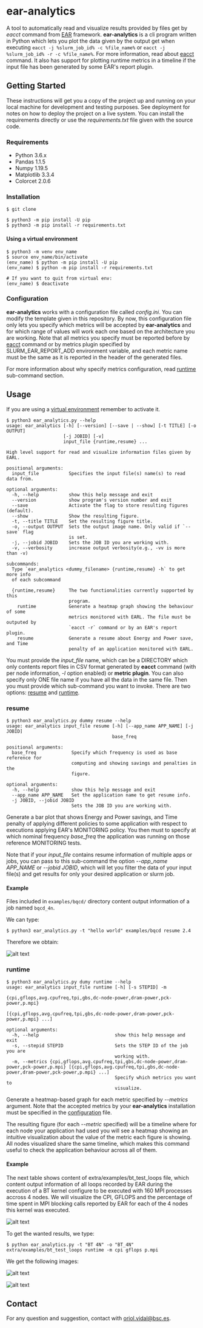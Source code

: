 # ear-analytics

A tool to automatically read and visualize results provided by files get by 
_eacct_ command from [EAR](https://gitlab.bsc.es/ear_team/ear/-/wikis/home) framework.
**ear-analytics** is a cli program written in Python which lets you plot the data given by 
the output get when executing `eacct -j %slurm_job_id% -c %file_name%` or 
`eacct -j %slurm_job_id% -r -c %file_name%`. For more information, read about
[eacct](https://gitlab.bsc.es/ear_team/ear/-/wikis/Commands#energy-account-eacct) 
command. It also has support for plotting runtime metrics in a timeline if the input file has been generated by some EAR's report plugin.

## Getting Started

These instructions will get you a copy of the project up and running on your local machine for development and testing purposes. See deployment for notes on how to deploy the project on a live system.
You can install the requirements directly or use the *requirements.txt* file given with the source code.

### Requirements

- Python 3.6.x
- Pandas 1.1.5
- Numpy 1.19.5
- Matplotlib 3.3.4
- Colorcet 2.0.6


### Installation

`$ git clone`

```
$ python3 -m pip install -U pip
$ python3 -m pip install -r requirements.txt
```

#### Using a virtual environment

```
$ python3 -m venv env_name
$ source env_name/bin/activate
(env_name) $ python -m pip install -U pip
(env_name) $ python -m pip install -r requirements.txt

# If you want to quit from virtual env:
(env_name) $ deactivate
```

### Configuration

**ear-analytics** works with a configuration file called *config.ini*. You can modify the template given in this repository.
By now, this configuration file only lets you specify which metrics will be accepted by **ear-analytics** and for which range of values will work each one based on the architecture you are working.
Note that all metrics you specify must be reported before by [eacct](https://gitlab.bsc.es/ear_team/ear/-/wikis/Commands#energy-account-eacct) command or by metrics plugin specified by SLURM\_EAR\_REPORT\_ADD environment variable,
and each metric name must be the same as it is reported in the header of the generated files.

For more information about why specify metrics configuration, read [runtime](#runtime) sub-command section.

## Usage

If you are using a [virtual environment](#using-a-virtual-environment) remember to activate it.

```
$ python3 ear_analytics.py --help
usage: ear_analytics [-h] [--version] [--save | --show] [-t TITLE] [-o OUTPUT]
                     [-j JOBID] [-v]
                     input_file {runtime,resume} ...

High level support for read and visualize information files given by EARL.

positional arguments:
  input_file           Specifies the input file(s) name(s) to read data from.

optional arguments:
  -h, --help           show this help message and exit
  --version            show program's version number and exit
  --save               Activate the flag to store resulting figures (default).
  --show               Show the resulting figure.
  -t, --title TITLE    Set the resulting figure title.
  -o, --output OUTPUT  Sets the output image name. Only valid if `--save` flag
                       is set.
  -j, --jobid JOBID    Sets the JOB ID you are working with.
  -v, --verbosity      increase output verbosity(e.g., -vv is more than -v)

subcommands:
  Type `ear_analytics <dummy_filename> {runtime,resume} -h` to get more info
  of each subcommand

  {runtime,resume}     The two functionalities currently supported by this
                       program.
    runtime            Generate a heatmap graph showing the behaviour of some
                       metrics monitored with EARL. The file must be outputed by
                       `eacct -r` command or by an EAR's report plugin.
    resume             Generate a resume about Energy and Power save, and Time
                       penalty of an application monitored with EARL.
```

You must provide the *input_file* name, which can be a DIRECTORY which only contents report files in CSV format generated by **eacct** command  (with per node information, *-l* option enabled) or **metric plugin**. You can also specify only ONE file name if you have all the data in the same file.
Then you must provide which sub-command you want to invoke. There are two options: [resume](#resume) and [runtime](#runtime).

### resume

```
$ python3 ear_analytics.py dummy resume --help
usage: ear_analytics input_file resume [-h] [--app_name APP_NAME] [-j JOBID]
                                       base_freq

positional arguments:
  base_freq             Specify which frequency is used as base reference for
                        computing and showing savings and penalties in the
                        figure.

optional arguments:
  -h, --help            show this help message and exit
  --app_name APP_NAME   Set the application name to get resume info.
  -j JOBID, --jobid JOBID
                        Sets the JOB ID you are working with.
```

Generate a bar plot that shows Energy and Power savings, and Time penalty of applying different policies to some application with respect to executions applying EAR's MONITORING policy.
You then must to specify at which nominal frequency *base_freq* the application was running on those reference MONITORING tests.

Note that if your *input_file* contains resume information of multiple apps or jobs, you can pass to this sub-command the option *--app\_name APP\_NAME* or *--jobid JOBID*,
which will let you filter the data of your input file(s) and get results for only your desired application or slurm job.

#### Example

Files included in `examples/bqcd/` directory content output information of a job named `bqcd_4n`.

We can type:

`$ python3 ear_analytics.py -t "hello world" examples/bqcd resume 2.4`

Therefore we obtain:

![alt text](examples/resume_bqcd.jpg)

### runtime

```
$ python3 ear_analytics.py dumy runtime --help
usage: ear_analytics input_file runtime [-h] [-s STEPID] -m
                                        {cpi,gflops,avg.cpufreq,tpi,gbs,dc-node-power,dram-power,pck-power,p.mpi}
                                        [{cpi,gflops,avg.cpufreq,tpi,gbs,dc-node-power,dram-power,pck-power,p.mpi} ...]

optional arguments:
  -h, --help                            show this help message and exit
  -s, --stepid STEPID                   Sets the STEP ID of the job you are
                                        working with.
  -m, --metrics {cpi,gflops,avg.cpufreq,tpi,gbs,dc-node-power,dram-power,pck-power,p.mpi} [{cpi,gflops,avg.cpufreq,tpi,gbs,dc-node-power,dram-power,pck-power,p.mpi} ...]
                                        Specify which metrics you want to
                                        visualize.
```

Generate a heatmap-based graph for each metric specified by *--metrics* argument.
Note that the accepted metrics by your **ear-analytics** installation must be specified in the [configuration](#configuration) file.

The resulting figure (for each *--metric* specified) will be a timeline where for each node your application had used you will see a heatmap showing an intuitive visualization about the value of the metric each figure is showing. All nodes visualized share the same timeline, which makes this command useful to check the application behaviour across all of them.

#### Example

The next table shows content of extra/examples/bt\_test\_loops file, which content output information of all loops recorded by EAR during the execution of a BT kernel configure to be executed with 160 MPI processes accross 4 nodes. We will visualize the CPI, GFLOPS and the percentage of time spent in MPI blocking calls reported by EAR for each of the 4 nodes this kernel was executed.

![alt text](examples/pop_loops_table.png)

To get the wanted results, we type:

`$ python ear_analytics.py -t "BT 4N" -o "BT_4N" extra/examples/bt_test_loops runtime -m cpi gflops p.mpi`

We get the following images:

![alt text](examples/pop_loops_cpi.png)

![alt text](examples/pop_loops_gbs.png)

## Contact

For any question and suggestion, contact with oriol.vidal@bsc.es.
